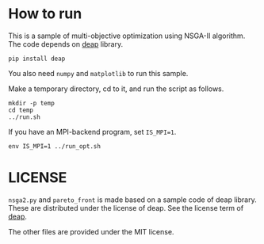# How to run

This is a sample of multi-objective optimization using NSGA-II algorithm.
The code depends on [deap](https://github.com/DEAP/deap) library.

```
pip install deap
```

You also need `numpy` and `matplotlib` to run this sample.

Make a temporary directory, cd to it, and run the script as follows.

```
mkdir -p temp
cd temp
../run.sh
```

If you have an MPI-backend program, set `IS_MPI=1`.

```
env IS_MPI=1 ../run_opt.sh
```

# LICENSE

`nsga2.py` and `pareto_front` is made based on a sample code of deap library.
These are distributed under the license of deap.
See the license term of [deap](https://github.com/DEAP/deap).

The other files are provided under the MIT license.

